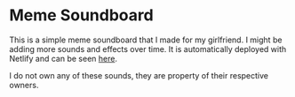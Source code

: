 # Meme Soundboard

This is a simple meme soundboard that I made for my girlfriend. I might be adding more sounds and effects over time.
It is automatically deployed with Netlify and can be seen 
[here](https://sonideromeme.netlify.app/).

I do not own any of these sounds, they are property of their respective owners.